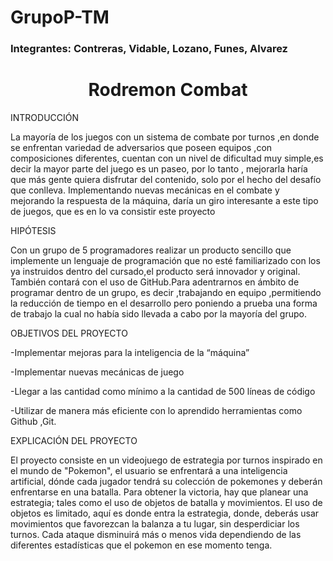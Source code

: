 # GrupoP-TM
### Integrantes: Contreras, Vidable, Lozano, Funes, Alvarez 
<h1 align="center"> Rodremon Combat </h1>

INTRODUCCIÓN

La mayoría de los juegos con un sistema de combate por turnos ,en donde se enfrentan variedad de adversarios que poseen equipos ,con composiciones diferentes, cuentan con un nivel de dificultad muy simple,es decir la mayor parte del juego es un paseo, por lo tanto , mejorarla haría que más gente quiera disfrutar del contenido, solo por el hecho del desafío que conlleva.
Implementando nuevas mecánicas en el combate y mejorando la respuesta de la máquina, daría un giro interesante a este tipo de juegos, que es en lo va consistir este proyecto


HIPÓTESIS

Con un grupo de 5 programadores realizar un producto sencillo que implemente un lenguaje de programación que no esté familiarizado con los ya instruidos dentro del cursado,el producto será innovador y original.
También contará con el uso de GitHub.Para adentrarnos en ámbito de programar dentro de un grupo, es decir ,trabajando en equipo ,permitiendo la reducción de tiempo en el desarrollo pero poniendo a prueba una forma de trabajo la cual no había sido llevada a cabo por la mayoría del grupo.


OBJETIVOS DEL PROYECTO

-Implementar mejoras para la inteligencia de la “máquina”

-Implementar nuevas mecánicas de juego

-Llegar a las cantidad como mínimo a la cantidad de 500 líneas de código

-Utilizar de manera más eficiente con lo aprendido herramientas como Github ,Git.

EXPLICACIÓN DEL PROYECTO

El proyecto consiste en un videojuego de estrategia por turnos inspirado en el mundo de "Pokemon", el usuario se enfrentará a una inteligencia artificial, dónde cada jugador tendrá su colección de pokemones y deberán enfrentarse en una batalla. Para obtener la victoria, hay que planear una estrategia; tales como el uso de objetos de batalla y movimientos. 
El uso de objetos es limitado, aquí es donde entra la estrategia, donde, deberás usar movimientos que favorezcan la balanza a tu lugar, sin desperdiciar los turnos. Cada ataque disminuirá más o menos vida dependiendo de las diferentes estadísticas que el pokemon en ese momento tenga.
